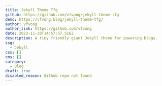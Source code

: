 ```yaml
---
title: Jekyll Theme Tfg
github: https://github.com/vfvong/jekyll-theme-tfg
demo: https://vfvong.blog/jekyll-theme-tfg/
author: vfvong
author_link: https://github.com/vfvong
date: 2023-11-30T14:57:57.516Z
description: A tiny friendly giant Jekyll theme for powering blogs.
ssg:
  - Jekyll
css: []
cms: []
category:
  - Blog
draft: true
disabled_reason: Github repo not found
---
```

